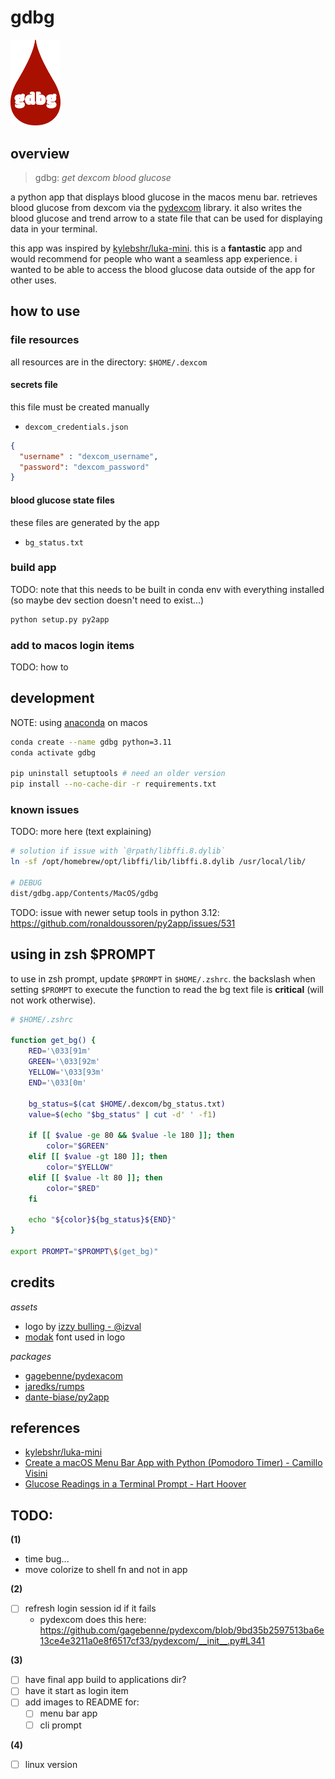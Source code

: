 # gdbg  

<img 
  src="assets/gdbg_logo.png" 
  width="80"
  alt="red blood drop with text 'gdbg' centered"
/>

## overview

> gdbg: *get dexcom blood glucose*

a python app that displays blood glucose in the macos menu bar. retrieves blood glucose from dexcom via the [pydexcom](https://github.com/gagebenne/pydexcom) library. it also writes the blood glucose and trend arrow to a state file that can be used for displaying data in your terminal.

this app was inspired by [kylebshr/luka-mini](https://github.com/kylebshr/luka-mini/tree/main). this is a __fantastic__ app and would recommend for people who want a seamless app experience. i wanted to be able to access the blood glucose data outside of the app for other uses.

## how to use

### file resources

all resources are in the directory: `$HOME/.dexcom`

#### secrets file

this file must be created manually

* `dexcom_credentials.json`

```json
{
  "username" : "dexcom_username",
  "password": "dexcom_password"
}
```

#### blood glucose state files

these files are generated by the app

* `bg_status.txt`

### build app

TODO: note that this needs to be built in conda env with everything installed (so maybe dev section doesn't need to exist...)

```sh
python setup.py py2app
```

### add to macos login items

TODO: how to

## development

NOTE: using [anaconda](https://gist.github.com/ryanorsinger/7d89ad58901b5590ec3e1f23d7b9f887) on macos

```sh
conda create --name gdbg python=3.11
conda activate gdbg  

pip uninstall setuptools # need an older version
pip install --no-cache-dir -r requirements.txt 
```

### known issues

TODO: more here (text explaining)

```sh
# solution if issue with `@rpath/libffi.8.dylib`
ln -sf /opt/homebrew/opt/libffi/lib/libffi.8.dylib /usr/local/lib/

# DEBUG
dist/gdbg.app/Contents/MacOS/gdbg
```

TODO: issue with newer setup tools in python 3.12: https://github.com/ronaldoussoren/py2app/issues/531

## using in zsh $PROMPT

to use in zsh prompt, update `$PROMPT` in `$HOME/.zshrc`. the backslash when setting `$PROMPT` to execute the function to read the bg text file is __critical__ (will not work otherwise).

```sh
# $HOME/.zshrc

function get_bg() {
    RED='\033[91m'
    GREEN='\033[92m'
    YELLOW='\033[93m'
    END='\033[0m'

    bg_status=$(cat $HOME/.dexcom/bg_status.txt)
    value=$(echo "$bg_status" | cut -d' ' -f1)

    if [[ $value -ge 80 && $value -le 180 ]]; then
        color="$GREEN"
    elif [[ $value -gt 180 ]]; then
        color="$YELLOW"
    elif [[ $value -lt 80 ]]; then
        color="$RED"
    fi

    echo "${color}${bg_status}${END}"
}

export PROMPT="$PROMPT\$(get_bg)"
```

## credits

*assets*

* logo by [izzy bulling - @izval](https://www.instagram.com/izval/)
* [modak](https://github.com/EkType/Modak) font used in logo

*packages*

* [gagebenne/pydexacom](https://github.com/gagebenne/pydexcom)
* [jaredks/rumps](https://github.com/jaredks/rumps)
* [dante-biase/py2app](https://github.com/dante-biase/py2app)

## references

* [kylebshr/luka-mini](https://github.com/kylebshr/luka-mini/tree/main)
* [Create a macOS Menu Bar App with Python (Pomodoro Timer) - Camillo Visini](https://camillovisini.com/coding/create-macos-menu-bar-app-pomodoro)
* [Glucose Readings in a Terminal Prompt - Hart Hoover](https://harthoover.com/glucose-readings-in-a-terminal-prompt/)

## TODO:

__(1)__

* time bug...
* move colorize to shell fn and not in app  

__(2)__

* [ ] refresh login session id if it fails
  * pydexcom does this here: https://github.com/gagebenne/pydexcom/blob/9bd35b2597513ba6e13ce4e3211a0e8f6517cf33/pydexcom/__init__.py#L341 

__(3)__

* [ ] have final app build to applications dir?
* [ ] have it start as login item
* [ ] add images to README for:
  * [ ] menu bar app
  * [ ] cli prompt

__(4)__

* [ ] linux version
